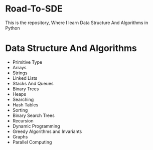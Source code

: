 # Road-To-SDE
This is the repository, Where I learn Data Structure And Algorithms in Python

# Data Structure And Algorithms
* Primitive Type
* Arrays
* Strings
* Linked Lists
* Stacks And Queues
* Binary Trees
* Heaps
* Searching
* Hash Tables
* Sorting
* Binary Search Trees
* Recursion
* Dynamic Programming
* Greedy Algorithms and Invariants
* Graphs
* Parallel Computing

